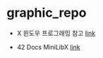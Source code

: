 # graphic_repo

- X 윈도우 프로그래밍 참고 [link](https://wiki.kldp.org/KoreanDoc/html/X-Window-Programming/X-Window-Programming.html#toc7)

- 42 Docs MiniLibX [link](https://harm-smits.github.io/42docs/libs/minilibx)
